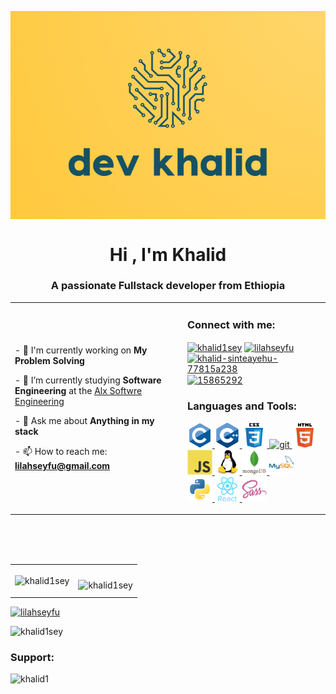
 <!-- ![Khalid1sey_banner](https://github.com/khalid1sey/khalid1sey/blob/main/Screenshot%20(40).png) -->
<p align="center">
<img src="https://github.com/khalid1sey/khalid1sey/blob/main/Screenshot%20(40).png" align="center">
</p>

<h1 align="center">Hi , I'm  Khalid</h1>

<h3 align="center">A passionate Fullstack developer from Ethiopia</h3>

<table>
  <tr>
    <td>
      <p>- 🔭 I'm currently working on <b>My Problem Solving </b></p>
      <p>- 🌱 I’m currently studying <b>Software Engineering</b> at the <a href=https://alx.com target="_blank">Alx Softwre Engineering</a></p>
      <p>- 💬 Ask me about <b>Anything in my stack</b></p>
      <p>- 📫 How to reach me: <b><a href=mailto:lilahseyfu@gmail.com alt=email target="_blank">lilahseyfu@gmail.com</a></b></p>
    </td>
    <td>
      <h3 align="left">Connect with me:</h3>
<p align="left">
<a href="https://codepen.io/khalid1sey" target="blank"><img align="center" src="https://raw.githubusercontent.com/rahuldkjain/github-profile-readme-generator/master/src/images/icons/Social/codepen.svg" alt="khalid1sey" height="30" width="40" /></a>
<a href="https://twitter.com/lilahseyfu" target="blank"><img align="center" src="https://raw.githubusercontent.com/rahuldkjain/github-profile-readme-generator/master/src/images/icons/Social/twitter.svg" alt="lilahseyfu" height="30" width="40" /></a>
<a href="https://linkedin.com/in/khalid-sinteayehu-77815a238" target="blank"><img align="center" src="https://raw.githubusercontent.com/rahuldkjain/github-profile-readme-generator/master/src/images/icons/Social/linked-in-alt.svg" alt="khalid-sinteayehu-77815a238" height="30" width="40" /></a>
<a href="https://stackoverflow.com/users/15865292" target="blank"><img align="center" src="https://raw.githubusercontent.com/rahuldkjain/github-profile-readme-generator/master/src/images/icons/Social/stack-overflow.svg" alt="15865292" height="30" width="40" /></a>
</p>
      <h3 align="left">Languages and Tools:</h3>
      <p align="left"> 
<a href="https://www.cprogramming.com/" target="_blank" rel="noreferrer"> <img src="https://raw.githubusercontent.com/devicons/devicon/master/icons/c/c-original.svg" alt="c" width="40" height="40"/> </a> <a href="https://www.w3schools.com/cpp/" target="_blank" rel="noreferrer"> <img src="https://raw.githubusercontent.com/devicons/devicon/master/icons/cplusplus/cplusplus-original.svg" alt="cplusplus" width="40" height="40"/> </a> <a href="https://www.w3schools.com/css/" target="_blank" rel="noreferrer"> <img src="https://raw.githubusercontent.com/devicons/devicon/master/icons/css3/css3-original-wordmark.svg" alt="css3" width="40" height="40"/> </a> <a href="https://git-scm.com/" target="_blank" rel="noreferrer"> <img src="https://www.vectorlogo.zone/logos/git-scm/git-scm-icon.svg" alt="git" width="40" height="40"/> </a> <a href="https://www.w3.org/html/" target="_blank" rel="noreferrer"> <img src="https://raw.githubusercontent.com/devicons/devicon/master/icons/html5/html5-original-wordmark.svg" alt="html5" width="40" height="40"/> </a> <a href="https://developer.mozilla.org/en-US/docs/Web/JavaScript" target="_blank" rel="noreferrer"> <img src="https://raw.githubusercontent.com/devicons/devicon/master/icons/javascript/javascript-original.svg" alt="javascript" width="40" height="40"/> </a> <a href="https://www.linux.org/" target="_blank" rel="noreferrer"> <img src="https://raw.githubusercontent.com/devicons/devicon/master/icons/linux/linux-original.svg" alt="linux" width="40" height="40"/> </a> <a href="https://www.mongodb.com/" target="_blank" rel="noreferrer"> <img src="https://raw.githubusercontent.com/devicons/devicon/master/icons/mongodb/mongodb-original-wordmark.svg" alt="mongodb" width="40" height="40"/> </a> <a href="https://www.mysql.com/" target="_blank" rel="noreferrer"> <img src="https://raw.githubusercontent.com/devicons/devicon/master/icons/mysql/mysql-original-wordmark.svg" alt="mysql" width="40" height="40"/> </a> <a href="https://www.python.org" target="_blank" rel="noreferrer"> <img src="https://raw.githubusercontent.com/devicons/devicon/master/icons/python/python-original.svg" alt="python" width="40" height="40"/> </a> <a href="https://reactjs.org/" target="_blank" rel="noreferrer"> <img src="https://raw.githubusercontent.com/devicons/devicon/master/icons/react/react-original-wordmark.svg" alt="react" width="40" height="40"/> </a> <a href="https://sass-lang.com" target="_blank" rel="noreferrer"> <img src="https://raw.githubusercontent.com/devicons/devicon/master/icons/sass/sass-original.svg" alt="sass" width="40" height="40"/> </a> </p>
    </td>
  </tr>
 
</table>
<br>
<br>
<br>
<table>
  <tr>
    <td>
            <p><img align="center" src="https://github-readme-streak-stats.herokuapp.com/?user=khalid1sey&stroke=ffffff&background=1d2a3a&ring=5BCDEC&fire=5BCDEC&currStreakNum=ffffff&currStreakLabel=5BCDEC&sideNums=ffffff&sideLabels=ffffff&dates=ffffff&hide_border=true" alt="khalid1sey" /></p>
    </td>
    <td>
      <p><img align="right" src="https://github-readme-stats.vercel.app/api/top-langs?username=khalid1sey&langs_count=6&count_private=true&layout=compact&theme=react&hide_border=true&bg_color=1d2a3a" alt="khalid1sey" /></p>
    </td>
      
  </tr>

</table>
   <p align="left"> <a href="https://twitter.com/lilahseyfu" target="blank"><img src="https://img.shields.io/twitter/follow/lilahseyfu?logo=twitter&style=for-the-badge" alt="lilahseyfu" /></a> </p

  <p align="right"> <img src="https://komarev.com/ghpvc/?username=khalid1sey&label=Profile%20views&color=0e75b6&style=flat" alt="khalid1sey" /> </p>


<h3 align="left">Support:</h3><p><a href="https://ko-fi.com/khalid1"> <img align="left" src="https://cdn.ko-fi.com/cdn/kofi3.png?v=3" height="50" width="210" alt="khalid1" /></a></p><br><br>



